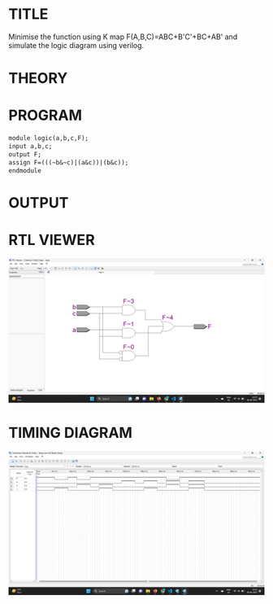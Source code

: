 # TITLE
Minimise the function using K map F(A,B,C)=ABC+B'C'+BC+AB' and simulate the logic diagram using verilog.

# THEORY

# PROGRAM

```
module logic(a,b,c,F);
input a,b,c;
output F;
assign F=(((~b&~c)|(a&c))|(b&c));
endmodule
```

# OUTPUT
# RTL VIEWER
![Simulation-project--Digital-Electronics](simu1.png)

# TIMING DIAGRAM
![Simulation-project--Digital-Electronics](simu2.png)
